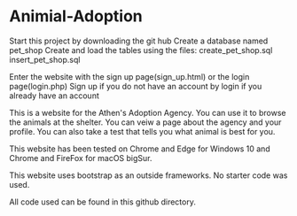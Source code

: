 # Animial-Adoption
Start this project by downloading the git hub
Create a database named pet_shop
Create and load the tables using the files:
 create_pet_shop.sql
 insert_pet_shop.sql

Enter the website with the sign up page(sign_up.html) or the login page(login.php)
Sign up if you do not have an account by login if you already have an account

This is a website for the Athen's Adoption Agency. You can use it to browse the animals at the shelter. You can veiw a page about the agency and your profile. You can also take a test that tells you what animal is best for you.

This website has been tested on Chrome and Edge for Windows 10 and Chrome and FireFox for macOS bigSur.

This website uses bootstrap as an outside frameworks.
No starter code was used.

All code used can be found in this github directory.
